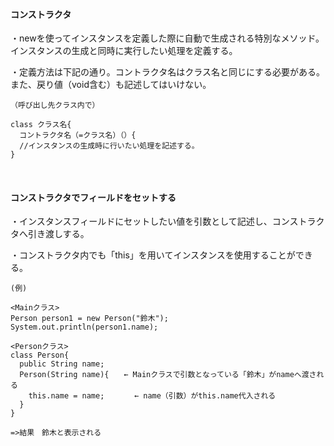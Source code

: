 #### コンストラクタ

・newを使ってインスタンスを定義した際に自動で生成される特別なメソッド。インスタンスの生成と同時に実行したい処理を定義する。

・定義方法は下記の通り。コントラクタ名はクラス名と同じにする必要がある。また、戻り値（void含む）も記述してはいけない。

```
（呼び出し先クラス内で）

class クラス名{
  コントラクタ名（=クラス名）（）{
  //インスタンスの生成時に行いたい処理を記述する。
}
```

</br>

#### コンストラクタでフィールドをセットする

・インスタンスフィールドにセットしたい値を引数として記述し、コンストラクタへ引き渡しする。

・コンストラクタ内でも「this」を用いてインスタンスを使用することができる。

```
(例)

<Mainクラス>
Person person1 = new Person("鈴木");
System.out.println(person1.name);

<Personクラス>
class Person{
  public String name;
  Person(String name){　　← Mainクラスで引数となっている「鈴木」がnameへ渡される
    this.name = name;　　　　← name（引数）がthis.name代入される
  }
}

=>結果　鈴木と表示される
```
